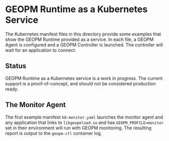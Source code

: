 
# GEOPM Runtime as a Kubernetes Service

The Kubernetes manifest files in this directory provide some examples that
show the GEOPM Runtime provided as a service.  In each file, a GEOPM Agent
is configured and a GEOPM Controller is launched.  The controller will wait
for an application to connect.

## Status

GEOPM Runtime as a Kubernetes service is a work in progress.  The current
support is a proof-of-concept, and should not be considered production ready.

## The Monitor Agent

The first example manifest ``k8-monitor.yaml`` launches the monitor agent and
any application that links to ``libgeopmload.so`` and has
``GEOPM_PROFILE=monitor`` set in their environment will run with GEOPM
monitoring.  The resulting report is output to the ``geopm-ctl`` container log.
